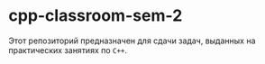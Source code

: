 # cpp-classroom-sem-2

Этот репозиторий предназначен для сдачи задач, выданных на практических занятиях по `C++`.
